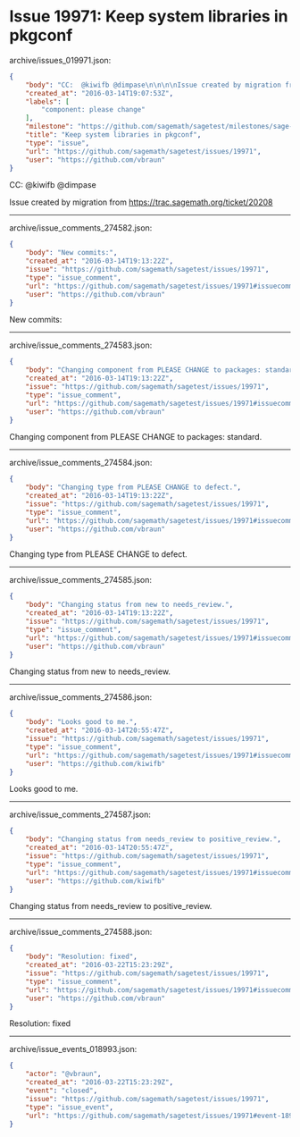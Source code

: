 # Issue 19971: Keep system libraries in pkgconf

archive/issues_019971.json:
```json
{
    "body": "CC:  @kiwifb @dimpase\n\n\n\nIssue created by migration from https://trac.sagemath.org/ticket/20208\n\n",
    "created_at": "2016-03-14T19:07:53Z",
    "labels": [
        "component: please change"
    ],
    "milestone": "https://github.com/sagemath/sagetest/milestones/sage-7.2",
    "title": "Keep system libraries in pkgconf",
    "type": "issue",
    "url": "https://github.com/sagemath/sagetest/issues/19971",
    "user": "https://github.com/vbraun"
}
```
CC:  @kiwifb @dimpase



Issue created by migration from https://trac.sagemath.org/ticket/20208





---

archive/issue_comments_274582.json:
```json
{
    "body": "New commits:",
    "created_at": "2016-03-14T19:13:22Z",
    "issue": "https://github.com/sagemath/sagetest/issues/19971",
    "type": "issue_comment",
    "url": "https://github.com/sagemath/sagetest/issues/19971#issuecomment-274582",
    "user": "https://github.com/vbraun"
}
```

New commits:



---

archive/issue_comments_274583.json:
```json
{
    "body": "Changing component from PLEASE CHANGE to packages: standard.",
    "created_at": "2016-03-14T19:13:22Z",
    "issue": "https://github.com/sagemath/sagetest/issues/19971",
    "type": "issue_comment",
    "url": "https://github.com/sagemath/sagetest/issues/19971#issuecomment-274583",
    "user": "https://github.com/vbraun"
}
```

Changing component from PLEASE CHANGE to packages: standard.



---

archive/issue_comments_274584.json:
```json
{
    "body": "Changing type from PLEASE CHANGE to defect.",
    "created_at": "2016-03-14T19:13:22Z",
    "issue": "https://github.com/sagemath/sagetest/issues/19971",
    "type": "issue_comment",
    "url": "https://github.com/sagemath/sagetest/issues/19971#issuecomment-274584",
    "user": "https://github.com/vbraun"
}
```

Changing type from PLEASE CHANGE to defect.



---

archive/issue_comments_274585.json:
```json
{
    "body": "Changing status from new to needs_review.",
    "created_at": "2016-03-14T19:13:22Z",
    "issue": "https://github.com/sagemath/sagetest/issues/19971",
    "type": "issue_comment",
    "url": "https://github.com/sagemath/sagetest/issues/19971#issuecomment-274585",
    "user": "https://github.com/vbraun"
}
```

Changing status from new to needs_review.



---

archive/issue_comments_274586.json:
```json
{
    "body": "Looks good to me.",
    "created_at": "2016-03-14T20:55:47Z",
    "issue": "https://github.com/sagemath/sagetest/issues/19971",
    "type": "issue_comment",
    "url": "https://github.com/sagemath/sagetest/issues/19971#issuecomment-274586",
    "user": "https://github.com/kiwifb"
}
```

Looks good to me.



---

archive/issue_comments_274587.json:
```json
{
    "body": "Changing status from needs_review to positive_review.",
    "created_at": "2016-03-14T20:55:47Z",
    "issue": "https://github.com/sagemath/sagetest/issues/19971",
    "type": "issue_comment",
    "url": "https://github.com/sagemath/sagetest/issues/19971#issuecomment-274587",
    "user": "https://github.com/kiwifb"
}
```

Changing status from needs_review to positive_review.



---

archive/issue_comments_274588.json:
```json
{
    "body": "Resolution: fixed",
    "created_at": "2016-03-22T15:23:29Z",
    "issue": "https://github.com/sagemath/sagetest/issues/19971",
    "type": "issue_comment",
    "url": "https://github.com/sagemath/sagetest/issues/19971#issuecomment-274588",
    "user": "https://github.com/vbraun"
}
```

Resolution: fixed



---

archive/issue_events_018993.json:
```json
{
    "actor": "@vbraun",
    "created_at": "2016-03-22T15:23:29Z",
    "event": "closed",
    "issue": "https://github.com/sagemath/sagetest/issues/19971",
    "type": "issue_event",
    "url": "https://github.com/sagemath/sagetest/issues/19971#event-18993"
}
```
